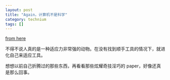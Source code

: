 ```yaml
---
layout: post
title: "Again，计算机不是科学"
category: technium
tags: []
---
```



[from here](http://blog.fogus.me/2013/04/10/computerists/)



不得不说人真的是一种适应力非常强的动物。在没有找到顺手工具的情况下，就进化自己来适应工具。


想想以前自己折腾过的那些东西，再看看那些炫耀奇技淫巧的 paper，好像还真是那么回事。

